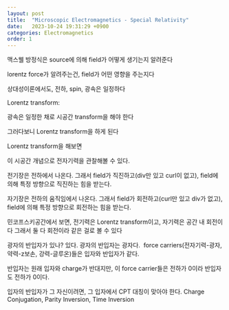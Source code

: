```yaml
---
layout: post
title:  "Microscopic Electromagnetics - Special Relativity"
date:   2023-10-24 19:31:29 +0900
categories: Electromagnetics
order: 1
---
```


맥스웰 방정식은 source에 의해 field가 어떻게 생기는지 알려준다

lorentz force가 알려주는건, field가 어떤 영향을 주는지다

상대성이론에서도, 전하, spin, 광속은 일정하다

Lorentz transform:

광속은 일정한 채로 시공간 transform을 해야 한다

그러다보니 Lorentz transform을 하게 된다

Lorentz transform을 해보면 




이 시공간 개념으로 전자기력을 관찰해볼 수 있다.

전기장은 전하에서 나온다.
그래서 field가 직진하고(div만 있고 curl이 없고),
field에 의해 특정 방향으로 직진하는 힘을 받는다.

자기장은 전하의 움직임에서 나온다.
그래서 field가 회전하고(curl만 있고 div가 없고),
field에 의해 특정 방향으로 회전하는 힘을 받는다.

민코프스키공간에서 보면,
전기력은 Lorentz transform이고, 자기력은 공간 내 회전이다
그래서 둘 다 회전이라 같은 걸로 볼 수 있다



광자의 반입자가 있나?
있다. 광자의 반입자는 광자다.
​
force carriers(전자기력-광자, 약력-z보손, 강력-글루온)들은 입자와 반입자가 같다.

반입자는 원래 입자와 charge가 반대지만, 이 force carrier들은 전하가 0이라 반입자도 전하가 0이다.

입자의 반입자가 그 자신이려면, 그 입자에서 CPT 대칭이 맞아야 한다.
Charge Conjugation,
Parity Inversion,
Time Inversion

